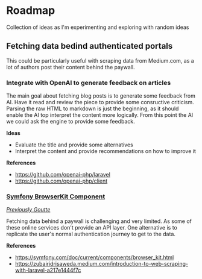 # Roadmap
Collection of ideas as I'm experimenting and exploring with random ideas

## Fetching data bedind authenticated portals
This could be particularly useful with scraping data from Medium.com, as a lot of authors post their content behind the paywall. 

### Integrate with OpenAI to generate feedback on articles
The main goal about fetching blog posts is to generate some feedback from AI. Have it read and review the piece to provide some consructive criticism. Parsing the raw HTML to markdown is just the beginning, as it should enable the AI top interpret the content more logically. From this point the AI we could ask the engine to provide some feedback.

**Ideas**
- Evaluate the title and provide some alternatives
- Interpret the content and provide recommendations on how to improve it

**References**
- https://github.com/openai-php/laravel
- https://github.com/openai-php/client

### [Symfony BrowserKit Component](https://symfony.com/components/BrowserKit) 
_[Previously Goutte](https://github.com/FriendsOfPHP/Goutte)_

Fetching data behind a paywall is challenging and very limited. As some of these online services don't provide an API layer. One alternative is to replicate the user's normal authentication journey to get to the data.

**References**
- https://symfony.com/doc/current/components/browser_kit.html
- https://zubairidrisaweda.medium.com/introduction-to-web-scraping-with-laravel-a217e1444f7c

